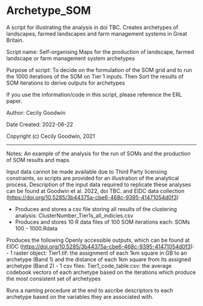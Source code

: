 # Archetype_SOM

A script for illustrating the analysis in doi TBC. Creates archetypes of landscapes, farmed landscapes and farm management systems in Great Britain.

Script name: Self-organising Maps for the production of landscape, farmed landscape or farm management system archetypes 

Purpose of script: To decide on the formulation of the SOM grid and to run the 1000 iterations of the SOM on Tier 1 inputs. Then Sort the results of SOM iterations to derive outputs for archetypes

If you use the information/code in this script, please reference the ERL paper.

Author: Cecily Goodwin

Date Created: 2022-06-22

Copyright (c) Cecily Goodwin, 2021

---------------------------

Notes: An example of the analysis for the run of SOMs and the production of SOM results and maps

Input data cannot be made available due to Third Party licensing constraints, so scripts are provided for an illustration of the analytical process. 
Description of the input data required to replicate these analyses can be found at Goodwin et al. 2022, doi TBC. and EIDC data collection (https://doi.org/10.5285/3b44375a-cbe6-468c-9395-41471054d0f3)
   
- Produces and stores a csv file storing all results of the clustering analysis: ClusterNumber_Tier1s_all_indicies.csv
- Produces and stores 10 R data files of 100 SOM iterations each: SOMs 100 - 1000.Rdata

Produces the following Openly accessible outputs, which can be found at EIDC (https://doi.org/10.5285/3b44375a-cbe6-468c-9395-41471054d0f3):
      - 1 raster object: Tier1.tif: the assignment of each 1km square in GB to an archetype (Band 1) and the distance of each 1km square from its assigned archetype (Band 2)
      - 1 csv files: Tier1_code_table.csv: the average codebook vectors of each archetype based on the iterations which produce the most consistent set of archetypes

Runs a naming procedure at the end to ascribe descriptors to each archetype based on the variables they are associated with.
